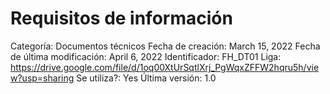 # Requisitos de información

Categoría: Documentos técnicos
Fecha de creación: March 15, 2022
Fecha de última modificación: April 6, 2022
Identificador: FH_DT01
Liga: https://drive.google.com/file/d/1oq00XtUrSqtlXrj_PgWqxZFFW2hqru5h/view?usp=sharing
Se utiliza?: Yes
Última versión: 1.0